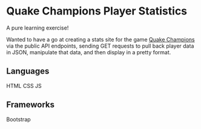 # Quake Champions Player Statistics 

A pure learning exercise! 

Wanted to have a go at creating a stats site for the game [Quake Champions](https://store.steampowered.com/app/611500/Quake_Champions/) via the public API endpoints, sending GET requests to pull back player data in JSON, manipulate that data, and then display in a pretty format.

## Languages
HTML
CSS
JS

## Frameworks
Bootstrap 

